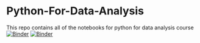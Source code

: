 # Python-For-Data-Analysis
This repo contains all of the notebooks for python for data analysis course
[![Binder](https://mybinder.org/badge_logo.svg)](https://mybinder.org/v2/gh/NaserNikandish/Python-For-Data-Analysis/main?filepath=code-testing.ipynb)
[![Binder](https://mybinder.org/badge_logo.svg)](https://mybinder.org/v2/gh/NaserNikandish/Python-For-Data-Analysis/main?filepath=Program%20Control%20Statements.ipynb)
